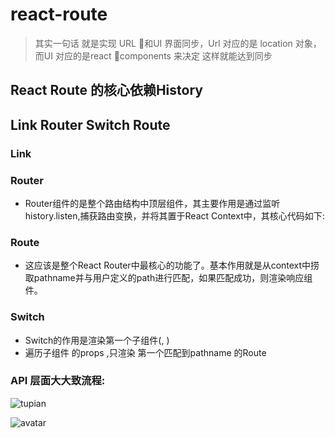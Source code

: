 # react-route
> 其实一句话 就是实现 URL 和UI 界面同步，Url 对应的是 location 对象，而UI 对应的是react components 来决定 这样就能达到同步

## React Route 的核心依赖History

## Link Router Switch Route
### Link

### Router
* Router组件的是整个路由结构中顶层组件，其主要作用是通过监听history.listen,捕获路由变换，并将其置于React Context中，其核心代码如下:

### Route
* 这应该是整个React Router中最核心的功能了。基本作用就是从context中捞取pathname并与用户定义的path进行匹配，如果匹配成功，则渲染响应组件。

### Switch 
* Switch的作用是渲染第一个子组件(<Route>, <Redirect>)
* 遍历子组件 的props ,只渲染 第一个匹配到pathname 的Route



### API 层面大大致流程:

![tupian](/img/WechatIMG160.png)

![avatar](http://baidu.com/pic/doge.png)






